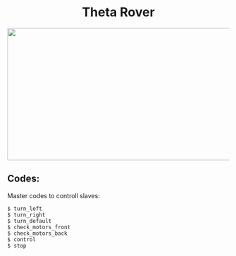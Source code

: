 <h1 align="center">Theta Rover </h1>
<p align="center">
  <img width="560" height="300" src="https://i.pinimg.com/originals/10/7a/97/107a97ca5bd4a571edcebec54a66fc32.jpg">
</p>


## Codes:
Master codes to controll slaves:

```
$ turn_left
$ turn_right
$ turn_default
$ check_motors_front
$ check_motors_back
$ control
$ stop

```
